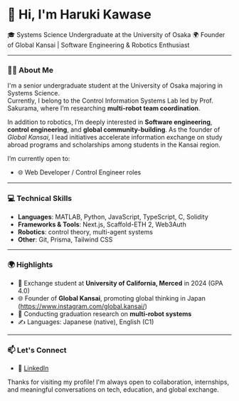 # 👋 Hi, I'm Haruki Kawase

🎓 Systems Science Undergraduate at the University of Osaka
🌍 Founder of Global Kansai | Software Engineering & Robotics Enthusiast

---

### 🧑‍🎓 About Me

I'm a senior undergraduate student at the University of Osaka majoring in Systems Science.  
Currently, I belong to the Control Information Systems Lab led by Prof. Sakurama, where I’m researching **multi-robot team coordination**.

In addition to robotics, I’m deeply interested in **Software engineering**, **control engineering**, and **global community-building**. As the founder of *Global Kansai*, I lead initiatives accelerate information exchange on study abroad programs and scholarships among students in the Kansai region.

I’m currently open to:
- 🌐 Web Developer / Control Engineer roles

---

### 💻 Technical Skills

- **Languages**: MATLAB, Python, JavaScript, TypeScript, C, Solidity
- **Frameworks & Tools**: Next.js, Scaffold-ETH 2, Web3Auth  
- **Robotics**: control theory, multi-agent systems
- **Other**: Git, Prisma, Tailwind CSS

---

### 🌍 Highlights

- 🤝 Exchange student at **University of California, Merced** in 2024 (GPA 4.0)
- 🌐 Founder of **Global Kansai**, promoting global thinking in Japan (https://www.instagram.com/global.kansai/)
- 🤖 Conducting graduation research on **multi-robot systems**
- ✍️ Languages: Japanese (native), English (C1)

---

### 📫 Let's Connect

- 🔗 [LinkedIn](https://www.linkedin.com/in/haruki-kawase-7a7248306/)

Thanks for visiting my profile! I'm always open to collaboration, internships, and meaningful conversations on tech, education, and global exchange. 

